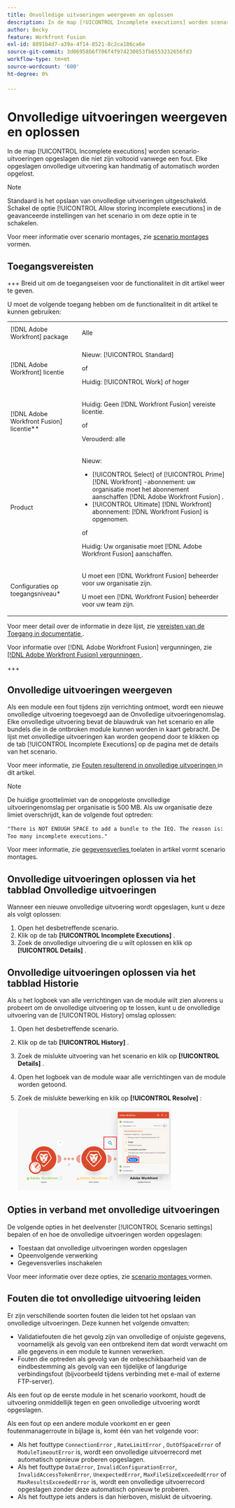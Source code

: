 ```yaml
---
title: Onvolledige uitvoeringen weergeven en oplossen
description: In de map [!UICONTROL Incomplete executions] worden scenario-uitvoeringen opgeslagen die niet zijn voltooid vanwege een fout. Elke opgeslagen onvolledige uitvoering kan handmatig of automatisch worden opgelost.
author: Becky
feature: Workfront Fusion
exl-id: 8891b4d7-a39a-4f14-8521-8c2ca186ca6e
source-git-commit: 3d06958b6f706f4f974230853fb6553232656fd3
workflow-type: tm+mt
source-wordcount: '600'
ht-degree: 0%

---
```


# Onvolledige uitvoeringen weergeven en oplossen

In de map [!UICONTROL Incomplete executions] worden scenario-uitvoeringen opgeslagen die niet zijn voltooid vanwege een fout. Elke opgeslagen onvolledige uitvoering kan handmatig of automatisch worden opgelost.

>[!NOTE]
>
>Standaard is het opslaan van onvolledige uitvoeringen uitgeschakeld. Schakel de optie [!UICONTROL Allow storing incomplete executions] in de geavanceerde instellingen van het scenario in om deze optie in te schakelen.
>
>Voor meer informatie over scenario montages, zie [ scenario montages ](/help/workfront-fusion/create-scenarios/config-scenarios-settings/configure-scenario-settings.md) vormen.

## Toegangsvereisten

+++ Breid uit om de toegangseisen voor de functionaliteit in dit artikel weer te geven.

U moet de volgende toegang hebben om de functionaliteit in dit artikel te kunnen gebruiken:

<table style="table-layout:auto">
 <col> 
 <col> 
 <tbody> 
  <tr> 
   <td role="rowheader">[!DNL Adobe Workfront] package</td> 
   <td> <p>Alle</p> </td> 
  </tr> 
  <tr data-mc-conditions=""> 
   <td role="rowheader">[!DNL Adobe Workfront] licentie</td> 
   <td> <p>Nieuw: [!UICONTROL Standard]</p><p>of</p><p>Huidig: [!UICONTROL Work] of hoger</p> </td> 
  </tr> 
  <tr> 
   <td role="rowheader">[!DNL Adobe Workfront Fusion] licentie**</td> 
   <td>
   <p>Huidig: Geen [!DNL Workfront Fusion] vereiste licentie.</p>
   <p>of</p>
   <p>Verouderd: alle </p>
   </td> 
  </tr> 
  <tr> 
   <td role="rowheader">Product</td> 
   <td>
   <p>Nieuw:</p> <ul><li>[!UICONTROL Select] of [!UICONTROL Prime] [!DNL Workfront] -abonnement: uw organisatie moet het abonnement aanschaffen [!DNL Adobe Workfront Fusion] .</li><li>[!UICONTROL Ultimate] [!DNL Workfront] abonnement: [!DNL Workfront Fusion] is opgenomen.</li></ul>
   <p>of</p>
   <p>Huidig: Uw organisatie moet [!DNL Adobe Workfront Fusion] aanschaffen.</p>
   </td> 
  </tr>
  <tr data-mc-conditions=""> 
   <td role="rowheader">Configuraties op toegangsniveau*</td> 
   <td> 
     <p>U moet een [!DNL Workfront Fusion] beheerder voor uw organisatie zijn.</p>
     <p>U moet een [!DNL Workfront Fusion] beheerder voor uw team zijn.</p>
   </td> 
  </tr> 
   </td> 
  </tr> 
 </tbody> 
</table>

Voor meer detail over de informatie in deze lijst, zie [ vereisten van de Toegang in documentatie ](/help/workfront-fusion/references/licenses-and-roles/access-level-requirements-in-documentation.md).

Voor informatie over [!DNL Adobe Workfront Fusion] vergunningen, zie [[!DNL Adobe Workfront Fusion]  vergunningen ](/help/workfront-fusion/set-up-and-manage-workfront-fusion/licensing-operations-overview/license-automation-vs-integration.md).

+++

## Onvolledige uitvoeringen weergeven

Als een module een fout tijdens zijn verrichting ontmoet, wordt een nieuwe onvolledige uitvoering toegevoegd aan de Onvolledige uitvoeringenomslag. Elke onvolledige uitvoering bevat de blauwdruk van het scenario en alle bundels die in de ontbroken module kunnen worden in kaart gebracht. De lijst met onvolledige uitvoeringen kan worden geopend door te klikken op de tab [!UICONTROL Incomplete Executions] op de pagina met de details van het scenario.

<!--

![](assets/incomplete-executions-tab-350x102.png)

-->

Voor meer informatie, zie [ Fouten resulterend in onvolledige uitvoeringen ](#errors-resulting-into-incomplete-executions) in dit artikel.

>[!NOTE]
>
>De huidige groottelimiet van de onopgeloste onvolledige uitvoeringenomslag per organisatie is 500 MB. Als uw organisatie deze limiet overschrijdt, kan de volgende fout optreden:
>
>`"There is NOT ENOUGH SPACE to add a bundle to the IEQ. The reason is: Too many incomplete executions."`
>
>Voor meer informatie, zie [ gegevensverlies ](/help/workfront-fusion/create-scenarios/config-scenarios-settings/configure-scenario-settings.md#enable-data-loss) toelaten in artikel vormt scenario montages.


## Onvolledige uitvoeringen oplossen via het tabblad Onvolledige uitvoeringen

Wanneer een nieuwe onvolledige uitvoering wordt opgeslagen, kunt u deze als volgt oplossen:

1. Open het desbetreffende scenario.
1. Klik op de tab **[!UICONTROL Incomplete Executions]** .
1. Zoek de onvolledige uitvoering die u wilt oplossen en klik op **[!UICONTROL Details]** .


## Onvolledige uitvoeringen oplossen via het tabblad Historie

Als u het logboek van alle verrichtingen van de module wilt zien alvorens u probeert om de onvolledige uitvoering op te lossen, kunt u de onvolledige uitvoering van de [!UICONTROL History] omslag oplossen:

1. Open het desbetreffende scenario.
1. Klik op de tab **[!UICONTROL History]** .
1. Zoek de mislukte uitvoering van het scenario en klik op **[!UICONTROL Details]** .
1. Open het logboek van de module waar alle verrichtingen van de module worden getoond.
1. Zoek de mislukte bewerking en klik op **[!UICONTROL Resolve]** :

   ![](assets/resolve-btn-350x188.png)

## Opties in verband met onvolledige uitvoeringen

De volgende opties in het deelvenster [!UICONTROL Scenario settings] bepalen of en hoe de onvolledige uitvoeringen worden opgeslagen:

* Toestaan dat onvolledige uitvoeringen worden opgeslagen
* Opeenvolgende verwerking
* Gegevensverlies inschakelen

Voor meer informatie over deze opties, zie [ scenario montages ](/help/workfront-fusion/create-scenarios/config-scenarios-settings/configure-scenario-settings.md) vormen.

## Fouten die tot onvolledige uitvoering leiden

Er zijn verschillende soorten fouten die leiden tot het opslaan van onvolledige uitvoeringen. Deze kunnen het volgende omvatten:

* Validatiefouten die het gevolg zijn van onvolledige of onjuiste gegevens, voornamelijk als gevolg van een ontbrekend item dat wordt verwacht om alle gegevens in een module te kunnen verwerken.
* Fouten die optreden als gevolg van de onbeschikbaarheid van de eindbestemming als gevolg van een tijdelijke of langdurige verbindingsfout (bijvoorbeeld tijdens verbinding met e-mail of externe FTP-server).

Als een fout op de eerste module in het scenario voorkomt, houdt de uitvoering onmiddellijk tegen en geen onvolledige uitvoering wordt opgeslagen.

Als een fout op een andere module voorkomt en er geen foutenmanagerroute in bijlage is, komt één van het volgende voor:

* Als het fouttype `ConnectionError` , `RateLimitError` , `OutOfSpaceError` of `ModuleTimeoutError` is, wordt een onvolledige uitvoerrecord met automatisch opnieuw proberen opgeslagen.
* Als het fouttype `DataError`, `InvalidConfigurationError`, `InvalidAccessTokenError`, `UnexpectedError`, `MaxFileSizeExceededError` of `MaxResultsExceededError` is, wordt een onvolledige uitvoerrecord opgeslagen zonder deze automatisch opnieuw te proberen.
* Als het fouttype iets anders is dan hierboven, mislukt de uitvoering.
